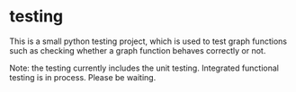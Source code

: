 # testing

This is a small python testing project, which is used to test graph functions such as checking whether a graph function behaves correctly or not. 

Note: the testing currently includes the unit testing. Integrated functional testing is in process. Please be waiting. 

